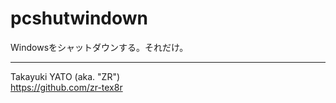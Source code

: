 pcshutwindown
=============

Windowsをシャットダウンする。それだけ。

--------------------
Takayuki YATO (aka. "ZR")  
https://github.com/zr-tex8r
